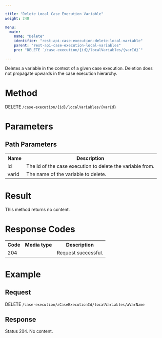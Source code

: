 ```yaml
---

title: "Delete Local Case Execution Variable"
weight: 240

menu:
  main:
    name: "Delete"
    identifier: "rest-api-case-execution-delete-local-variable"
    parent: "rest-api-case-execution-local-variables"
    pre: "DELETE `/case-execution/{id}/localVariables/{varId}`"

---
```



Deletes a variable in the context of a given case execution. Deletion does not propagate upwards in the case execution hierarchy.


# Method

DELETE `/case-execution/{id}/localVariables/{varId}`


# Parameters

## Path Parameters

<table class="table table-striped">
  <tr>
    <th>Name</th>
    <th>Description</th>
  </tr>
  <tr>
    <td>id</td>
    <td>The id of the case execution to delete the variable from.</td>
  </tr>
  <tr>
    <td>varId</td>
    <td>The name of the variable to delete.</td>
  </tr>
</table>


# Result

This method returns no content.


# Response Codes

<table class="table table-striped">
  <tr>
    <th>Code</th>
    <th>Media type</th>
    <th>Description</th>
  </tr>
  <tr>
    <td>204</td>
    <td></td>
    <td>Request successful.</td>
  </tr>
</table>


# Example

## Request

DELETE `/case-execution/aCaseExecutionId/localVariables/aVarName`


## Response

Status 204. No content.
